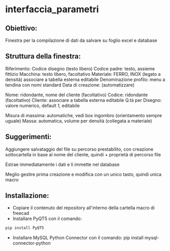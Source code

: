 # interfaccia_parametri

## Obiettivo:

Finestra per la compilazione di dati da salvare su foglio excel e database

## Struttura della finestra:

Riferimento: Codice disegno (testo libero)
Codice padre: testo, assieme fittizio
Macchina: testo libero, facoltativo
Materiale: FERRO, INOX (legato a densità) associare a tabella esterna editabile
Denominazione profilo: menu a tendina con nomi standard
Data di creazione: (automatizzare)

Nome: ridondante, nome del cliente (facoltativo)
Codice: ridondante (facoltativo)
Cliente: associare a tabella esterna editabile
Q.tà per Disegno: valore numerico, default 1, editabile

Misura di massima: automatiche, vedi box ingombro (orientamento sempre uguale)
Massa: automatica, volume per densità (collegata a materiale)

## Suggerimenti:

Aggiungere salvataggio del file su percorso prestabilito, con creazione sottocartella in base al nome del cliente, quindi + proprietà di percorso file

Estrae immediatamente i dati e li immette nel database

Meglio gestire prima creazione e modifica con un unico tasto, quindi unica macro

## Installazione:

- Copiare il contenuto del repository all'interno della cartella macro di freecad
- Installare PyQT5 con il comando: 
```python
pip install PyQT5
```
- Installare MySQL Python Connector con il comando: pip install mysql-connector-python
